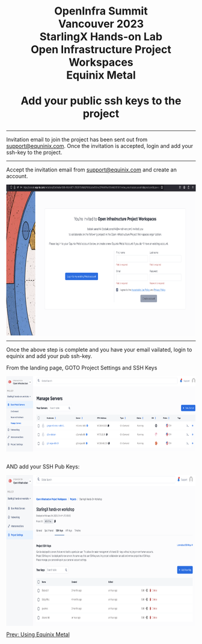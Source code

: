 # <p style="text-align: center;">OpenInfra Summit<br/>Vancouver  2023<br/>StarlingX Hands-on Lab<br/>Open Infrastructure Project Workspaces<br/>Equinix Metal<br/><br/>Add your public ssh keys to the project</p>

---

Invitation email to join the project has been sent out from support@equninix.com. Once the invitation is accepted, login and add your ssh-key to the project.

---

Accept the invitation email from support@equinix.com and create an account.

<img align="center" width="700" height="400" src="pngs/invitation-create-account.png">

---

Once the above step is complete and you have your email vailated, login to equinix and add your pub ssh-key.

From the landing page, GOTO Project Settings and SSH Keys

<img align="center" width="700" height="200" src="pngs/equinix-landing-page.png">

<br/>AND add your SSH Pub Keys:<br/>

<img align="center" width="700" height="400" src="pngs/projectSettings-SSHPubKeys.png"><br/>

[Prev: Using Equinix Metal](using_equinix_metal.md)<br/>
